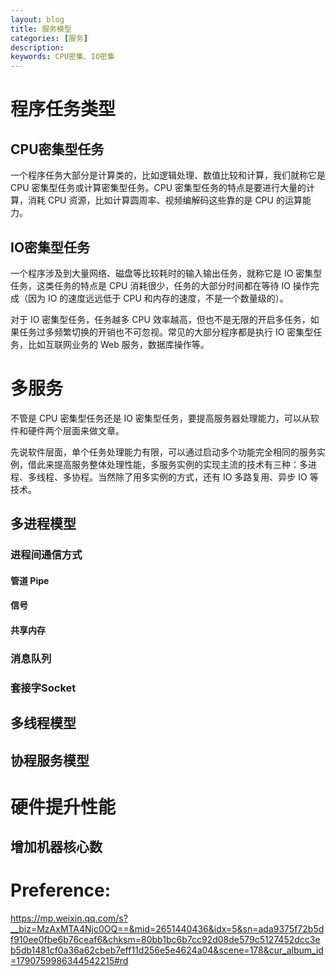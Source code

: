 ```yaml
---
layout: blog
title: 服务模型
categories: [服务]
description:
keywords: CPU密集、IO密集
---
```

# 程序任务类型
## CPU密集型任务
一个程序任务大部分是计算类的，比如逻辑处理、数值比较和计算，我们就称它是 CPU 密集型任务或计算密集型任务。CPU 密集型任务的特点是要进行大量的计算，消耗 CPU 资源，比如计算圆周率、视频编解码这些靠的是 CPU 的运算能力。

## IO密集型任务
一个程序涉及到大量网络、磁盘等比较耗时的输入输出任务，就称它是 IO 密集型任务，这类任务的特点是 CPU 消耗很少，任务的大部分时间都在等待 IO 操作完成（因为 IO 的速度远远低于 CPU 和内存的速度，不是一个数量级的）。

对于 IO 密集型任务，任务越多 CPU 效率越高，但也不是无限的开启多任务，如果任务过多频繁切换的开销也不可忽视。常见的大部分程序都是执行 IO 密集型任务，比如互联网业务的 Web 服务，数据库操作等。

# 多服务
不管是 CPU 密集型任务还是 IO 密集型任务，要提高服务器处理能力，可以从软件和硬件两个层面来做文章。

先说软件层面，单个任务处理能力有限，可以通过启动多个功能完全相同的服务实例，借此来提高服务整体处理性能，多服务实例的实现主流的技术有三种：多进程、多线程、多协程。当然除了用多实例的方式，还有 IO 多路复用、异步 IO 等技术。


## 多进程模型 

### 进程间通信方式
#### 管道 Pipe

#### 信号

#### 共享内存

### 消息队列

### 套接字Socket

## 多线程模型

## 协程服务模型

# 硬件提升性能
## 增加机器核心数


# Preference:

https://mp.weixin.qq.com/s?__biz=MzAxMTA4Njc0OQ==&mid=2651440436&idx=5&sn=ada9375f72b5df910ee0fbe6b76ceaf6&chksm=80bb1bc6b7cc92d08de579c5127452dcc3eb5db1481cf0a36a62cbeb7eff11d256e5e4624a04&scene=178&cur_album_id=1790759986344542215#rd